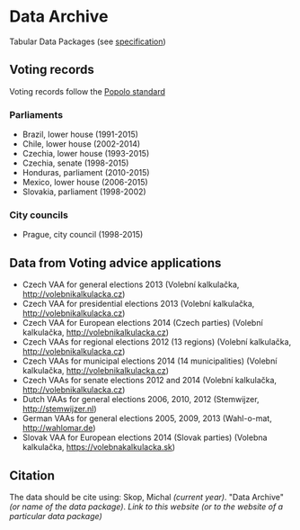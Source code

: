 # Data Archive
Tabular Data Packages (see [specification](http://data.okfn.org/doc/tabular-data-package))

## Voting records
Voting records follow the [Popolo standard](http://www.popoloproject.com)

### Parliaments
* Brazil, lower house (1991-2015)
* Chile, lower house (2002-2014)
* Czechia, lower house (1993-2015)
* Czechia, senate (1998-2015)
* Honduras, parliament (2010-2015)
* Mexico, lower house (2006-2015)
* Slovakia, parliament (1998-2002)

### City councils
* Prague, city council (1998-2015)
 
## Data from Voting advice applications
* Czech VAA for general elections 2013 (Volební kalkulačka, http://volebnikalkulacka.cz)
* Czech VAA for presidential elections 2013 (Volební kalkulačka, http://volebnikalkulacka.cz)
* Czech VAA for European elections 2014 (Czech parties) (Volební kalkulačka, http://volebnikalkulacka.cz)
* Czech VAAs for regional elections 2012 (13 regions) (Volební kalkulačka, http://volebnikalkulacka.cz)
* Czech VAAs for municipal elections 2014 (14 municipalities) (Volební kalkulačka, http://volebnikalkulacka.cz)
* Czech VAAs for senate elections 2012 and 2014 (Volební kalkulačka, http://volebnikalkulacka.cz)
* Dutch VAAs for general elections 2006, 2010, 2012 (Stemwijzer, http://stemwijzer.nl)
* German VAAs for general elections 2005, 2009, 2013 (Wahl-o-mat, http://wahlomar.de)
* Slovak VAA for European elections 2014 (Slovak parties) (Volebna kalkulačka, https://volebnakalkulacka.sk)

## Citation
The data should be cite using:
Skop, Michal *(current year)*. "Data Archive" *(or name of the data package)*. *Link to this website (or to the website of a particular data package)*
